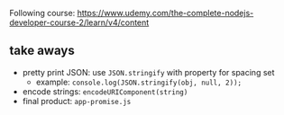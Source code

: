 Following course: https://www.udemy.com/the-complete-nodejs-developer-course-2/learn/v4/content

## take aways
- pretty print JSON: use `JSON.stringify` with property for spacing set
  - example: `console.log(JSON.stringify(obj, null, 2));`
- encode strings: `encodeURIComponent(string)`
- final product: `app-promise.js`
